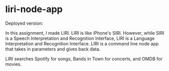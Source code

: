 # liri-node-app
Deployed version:

In this assignment, I made LIRI. LIRI is like iPhone's SIRI. However, while SIRI is a Speech Interpretation and Recognition Interface, LIRI is a Language Interpretation and Recognition Interface. LIRI is a command line node app that takes in parameters and gives back data.

LIRI searches Spotify for songs, Bands in Town for concerts, and OMDB for movies.
